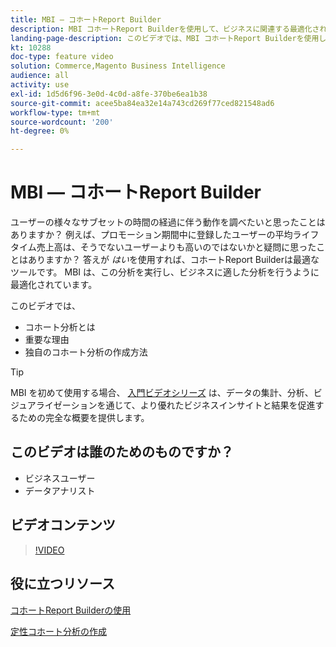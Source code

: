 ```yaml
---
title: MBI — コホートReport Builder
description: MBI コホートReport Builderを使用して、ビジネスに関連する最適化されたレポートと分析を作成する方法を説明します。
landing-page-description: このビデオでは、MBI コホートReport Builderを使用して、ビジネスに関連する最適化されたレポートと分析を作成する方法を説明します。
kt: 10288
doc-type: feature video
solution: Commerce,Magento Business Intelligence
audience: all
activity: use
exl-id: 1d5d6f96-3e0d-4c0d-a8fe-370be6ea1b38
source-git-commit: acee5ba84ea32e14a743cd269f77ced821548ad6
workflow-type: tm+mt
source-wordcount: '200'
ht-degree: 0%

---
```


# MBI — コホートReport Builder

ユーザーの様々なサブセットの時間の経過に伴う動作を調べたいと思ったことはありますか？ 例えば、プロモーション期間中に登録したユーザーの平均ライフタイム売上高は、そうでないユーザーよりも高いのではないかと疑問に思ったことはありますか？ 答えが _はい_&#x200B;を使用すれば、コホートReport Builderは最適なツールです。 MBI は、この分析を実行し、ビジネスに適した分析を行うように最適化されています。

このビデオでは、

- コホート分析とは
- 重要な理由
- 独自のコホート分析の作成方法

>[!TIP]
>
>MBI を初めて使用する場合、 [入門ビデオシリーズ](1-overview.md) は、データの集計、分析、ビジュアライゼーションを通じて、より優れたビジネスインサイトと結果を促進するための完全な概要を提供します。

## このビデオは誰のためのものですか？

- ビジネスユーザー
- データアナリスト

## ビデオコンテンツ

>[!VIDEO](https://video.tv.adobe.com/v/342407?quality=12&learn=on)

## 役に立つリソース

[コホートReport Builderの使用](https://docs.magento.com/mbi/data-analyst/dev-reports/cohort-rpt-bldr.html)

[定性コホート分析の作成](https://docs.magento.com/mbi/data-analyst/dev-reports/create-qual-cohort-analysis.html)
